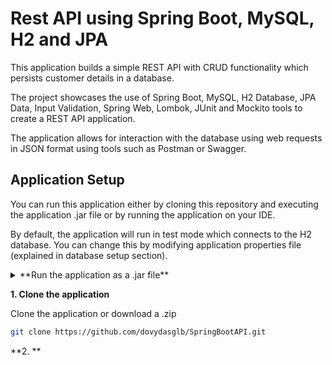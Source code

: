 # Rest API using Spring Boot, MySQL, H2 and JPA

This application builds a simple REST API with CRUD functionality which persists customer details in a database.

The project showcases the use of Spring Boot, MySQL, H2 Database, JPA Data, Input Validation, Spring Web, Lombok, JUnit and Mockito tools to create a REST API application.

The application allows for interaction with the database using web requests in JSON format using tools such as Postman or Swagger.

## Application Setup

You can run this application either by cloning this repository and executing the application .jar file or by running the application on your IDE.

By default, the application will run in test mode which connects to the H2 database. You can change this by modifying application properties file (explained in database setup section).

<details>
<summary>**Run the application as a .jar file**</summary>
**1. Download a .zip of the project files**

Download the zip archive of the project files.

**2. Run the application**

Open SpringBootProject-0.0.1-SNAPSHOT.jar file from the root directory. Open cmd or bash terminal and run jps command to see if the application is running:

```bash
jps
```

**3. Exit the application**

To exit the application, run jps command in terminal again:

```bash
jps
```

Check the running application's ID and run taskkill command with the <ID>:

```bash
taskkill -f /PID <Your application's ID here>
```

This will terminate the application
</details>


**1. Clone the application**

Clone the application or download a .zip

```bash
git clone https://github.com/dovydasglb/SpringBootAPI.git
```
**2. **